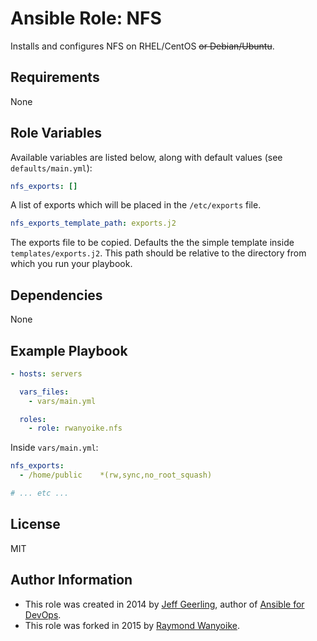 # Ansible Role: NFS

Installs and configures NFS on RHEL/CentOS ~~or Debian/Ubuntu~~.

## Requirements

None

## Role Variables

Available variables are listed below, along with default values (see `defaults/main.yml`):

```yaml
nfs_exports: []
```

A list of exports which will be placed in the `/etc/exports` file.

```yaml
nfs_exports_template_path: exports.j2
```

The exports file to be copied. Defaults the the simple template inside `templates/exports.j2`. This path should be relative to the directory from which you run your playbook.

## Dependencies

None

## Example Playbook

```yaml
- hosts: servers

  vars_files:
    - vars/main.yml

  roles:
    - role: rwanyoike.nfs
```

Inside `vars/main.yml`:

```yaml
nfs_exports:
  - /home/public    *(rw,sync,no_root_squash)

# ... etc ...
```

## License

MIT

## Author Information

- This role was created in 2014 by [Jeff Geerling](http://jeffgeerling.com/), author of [Ansible for DevOps](http://ansiblefordevops.com/).
- This role was forked in 2015 by [Raymond Wanyoike](https://github.com/rwanyoike).

